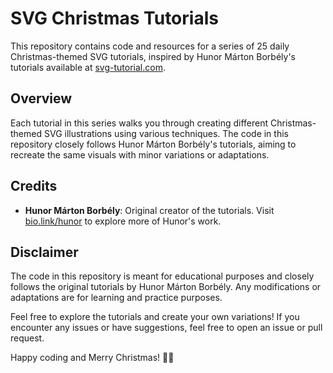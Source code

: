 # SVG Christmas Tutorials

This repository contains code and resources for a series of 25 daily Christmas-themed SVG tutorials, inspired by Hunor Márton Borbély's tutorials available at [svg-tutorial.com](https://svg-tutorial.com/).

## Overview

Each tutorial in this series walks you through creating different Christmas-themed SVG illustrations using various techniques. The code in this repository closely follows Hunor Márton Borbély's tutorials, aiming to recreate the same visuals with minor variations or adaptations.

## Credits

- **Hunor Márton Borbély**: Original creator of the tutorials. Visit [bio.link/hunor](https://bio.link/hunor) to explore more of Hunor's work.

## Disclaimer

The code in this repository is meant for educational purposes and closely follows the original tutorials by Hunor Márton Borbély. Any modifications or adaptations are for learning and practice purposes.

Feel free to explore the tutorials and create your own variations! If you encounter any issues or have suggestions, feel free to open an issue or pull request.

Happy coding and Merry Christmas! 🎄✨
